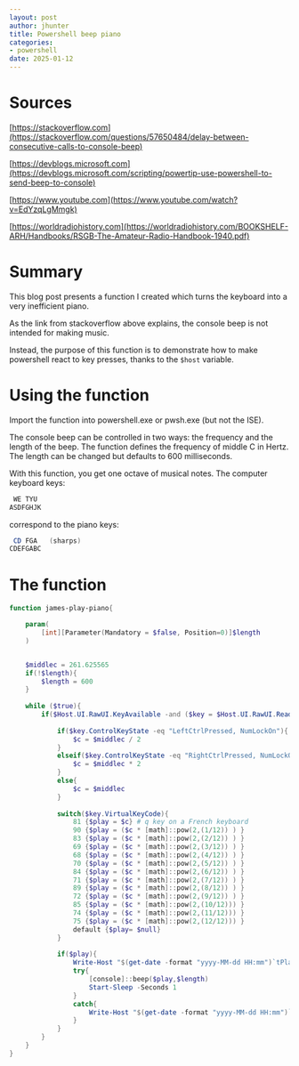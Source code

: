 ```yaml
---
layout: post
author: jhunter
title: Powershell beep piano
categories:
- powershell
date: 2025-01-12
---
```


# Sources
[https://stackoverflow.com](https://stackoverflow.com/questions/57650484/delay-between-consecutive-calls-to-console-beep)

[https://devblogs.microsoft.com](https://devblogs.microsoft.com/scripting/powertip-use-powershell-to-send-beep-to-console)

[https://www.youtube.com](https://www.youtube.com/watch?v=EdYzqLgMmgk)

[https://worldradiohistory.com](https://worldradiohistory.com/BOOKSHELF-ARH/Handbooks/RSGB-The-Amateur-Radio-Handbook-1940.pdf)


# Summary
This blog post presents a function I created which turns the keyboard into a very inefficient piano.

As the link from stackoverflow above explains, the console beep is not intended for making music.

Instead, the purpose of this function is to demonstrate how to make powershell react to key presses, thanks to the `$host` variable.

# Using the function
Import the function into powershell.exe or pwsh.exe (but not the ISE).

The console beep can be controlled in two ways: the frequency and the length of the beep. The function defines the frequency of middle C in Hertz. The length can be changed but defaults to 600 milliseconds.

With this function, you get one octave of musical notes. The computer keyboard keys:
```powershell
 WE TYU
ASDFGHJK
```

correspond to the piano keys:
```powershell
 CD FGA   (sharps)
CDEFGABC
```

# The function
```powershell
function james-play-piano{

    param(
        [int][Parameter(Mandatory = $false, Position=0)]$length
    )


    $middlec = 261.625565
    if(!$length){
        $length = 600
    }
    
    while ($true){
        if($Host.UI.RawUI.KeyAvailable -and ($key = $Host.UI.RawUI.ReadKey("AllowCtrlC,NoEcho,IncludeKeyUp")) ){
    
            if($key.ControlKeyState -eq "LeftCtrlPressed, NumLockOn"){
                $c = $middlec / 2
            }
            elseif($key.ControlKeyState -eq "RightCtrlPressed, NumLockOn"){
                $c = $middlec * 2
            }
            else{
                $c = $middlec
            }
    
            switch($key.VirtualKeyCode){
                81 {$play = $c} # q key on a French keyboard
                90 {$play = ($c * [math]::pow(2,(1/12)) ) }
                83 {$play = ($c * [math]::pow(2,(2/12)) ) }
                69 {$play = ($c * [math]::pow(2,(3/12)) ) }
                68 {$play = ($c * [math]::pow(2,(4/12)) ) }
                70 {$play = ($c * [math]::pow(2,(5/12)) ) }
                84 {$play = ($c * [math]::pow(2,(6/12)) ) }
                71 {$play = ($c * [math]::pow(2,(7/12)) ) }
                89 {$play = ($c * [math]::pow(2,(8/12)) ) }
                72 {$play = ($c * [math]::pow(2,(9/12)) ) }
                85 {$play = ($c * [math]::pow(2,(10/12))) }
                74 {$play = ($c * [math]::pow(2,(11/12))) }
                75 {$play = ($c * [math]::pow(2,(12/12))) }
                default {$play= $null}
            }
            
            if($play){
                Write-Host "$(get-date -format "yyyy-MM-dd HH:mm")`tPlaying key $($key.VirtualKeyCode), frequency : $($play)"
                try{
                    [console]::beep($play,$length)
                    Start-Sleep -Seconds 1
                }
                catch{
                    Write-Host "$(get-date -format "yyyy-MM-dd HH:mm")`tFailed to play tone" -ForegroundColor Red
                }
            }
        }
    }
}
```


